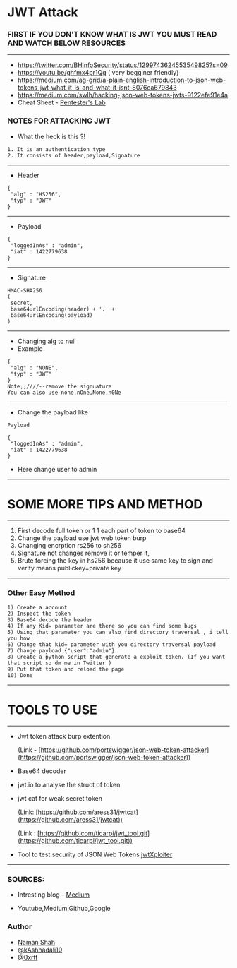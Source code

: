 # JWT Attack

### FIRST IF YOU DON'T KNOW WHAT IS JWT YOU MUST READ AND WATCH BELOW RESOURCES
-----------------------------------------------------------------------
* https://twitter.com/BHinfoSecurity/status/1299743624553549825?s=09
* https://youtu.be/ghfmx4pr1Qg ( very begginer friendly)
* https://medium.com/ag-grid/a-plain-english-introduction-to-json-web-tokens-jwt-what-it-is-and-what-it-isnt-8076ca679843
* https://medium.com/swlh/hacking-json-web-tokens-jwts-9122efe91e4a
* Cheat Sheet - [Pentester's Lab](https://assets.pentesterlab.com/jwt_security_cheatsheet/jwt_security_cheatsheet.pdf)
 
### NOTES FOR ATTACKING JWT
* What the heck is this ?!
```
1. It is an authentication type 
2. It consists of header,payload,Signature
```
---------------------------------------------------------------------------------
* Header 	
```
{
 "alg" : "HS256",
 "typ" : "JWT"
}
```
-------------------------------------------------------------------
* Payload 	
```
{
 "loggedInAs" : "admin",
 "iat" : 1422779638
}
```
-----------------------------------------------------------------------------
* Signature 	
```
HMAC-SHA256
(
 secret,
 base64urlEncoding(header) + '.' +
 base64urlEncoding(payload)
)
```
-----------------------------------------------
* Changing alg to null 
* Example
```
{
 "alg" : "NONE",
 "typ" : "JWT"
}
Note;;////--remove the signuature
You can also use none,nOne,None,n0Ne
```
-------------
* Change the payload like 
```
Payload 	

{
 "loggedInAs" : "admin", 
 "iat" : 1422779638
}
```
* Here change user to admin
----------------------------------------------------
 # SOME MORE TIPS AND METHOD
 --------------------------------------------------------
 1. First decode full token or 1 1 each part of token to base64
 2. Change the payload use jwt web token burp
 3. Changing encrption  rs256 to sh256
 4. Signature not changes remove it or temper it,
 5. Brute forcing the key in hs256 because it use same key to sign and verify means publickey=private key
 ---------------------------------------------------------------------------------------------------
 ### Other Easy Method
```
1) Create a account
2) Inspect the token
3) Base64 decode the header
4) If any Kid= parameter are there so you can find some bugs
5) Using that parameter you can also find directory traversal , i tell you how
6) Change that kid= parameter with you directory traversal payload
7) Change payload {"user":"admin"}
8) Create a python script that generate a exploit token. (If you want that script so dm me in Twitter )
9) Put that token and reload the page
10) Done
```
---
 # TOOLS TO USE
 -----------------------------------------------------------------------------------------------
 * Jwt token attack burp extention
 
      (Link - [https://github.com/portswigger/json-web-token-attacker](https://github.com/portswigger/json-web-token-attacker))
 * Base64 decoder
 * jwt.io to analyse the struct of token
 * jwt cat for weak secret token
      
      (Link: [https://github.com/aress31/jwtcat](https://github.com/aress31/jwtcat))
      
      (Link : [https://github.com/ticarpi/jwt_tool.git](https://github.com/ticarpi/jwt_tool.git))
  * Tool to test security of JSON Web Tokens [jwtXploiter](https://github.com/DontPanicO/jwtXploiter)

---------------------------------------------------------------------------------------------------------------------------
### SOURCES: 
- Intresting blog - [Medium](https://barrymalone.medium.com/json-web-tokens-beginner-exploitation-5a44f8f6efff)
* Youtube,Medium,Github,Google
### Author
* [Naman Shah](https://twitter.com/naman_1910)
* [@kAshhadali10](https://twitter.com/kAshhadali10)
* [@0xrtt](https://twitter.com/0xrtt)
